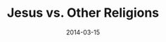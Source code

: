 ---
layout: message
category: message
series: "Heavyweights 2"
title: "Jesus vs. Other Religions"
date: 2014-03-15
program-description: "Program&#58; WK 6 Heavyweights 2"
program: "http://www.crossroads.net/players/media/hq/03_15-16_14Program_LO.pdf"
program-title: "Jesus vs. Other Religions"
video-description: "Aren’t all religions basically the same?"
video-title: "Jesus vs. Other Religions"
video: "https://s3.amazonaws.com/crossroadsvideomessages/heavyweights2_wk6.mp4"
audio-description: "Aren’t all religions basically the same?"
audio: "http://www.crossroads.net/players/media/hq/heavyweights2_wk6.mp3"
audio-title: "Jesus vs. Other Religions"
audio-duration: "&#58;"
---